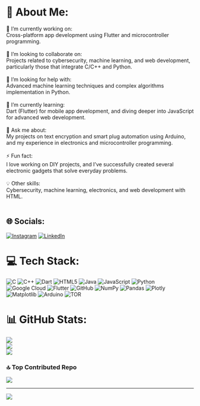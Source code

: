 # 💫 About Me:
🎯 I’m currently working on:<br>Cross-platform app development using Flutter and microcontroller programming.<br><br>🤝 I’m looking to collaborate on:<br>Projects related to cybersecurity, machine learning, and web development, particularly those that integrate C/C++ and Python.<br><br>🧠 I’m looking for help with:<br>Advanced machine learning techniques and complex algorithms implementation in Python.<br><br>🌱 I’m currently learning:<br>Dart (Flutter) for mobile app development, and diving deeper into JavaScript for advanced web development.<br><br>💬 Ask me about:<br>My projects on text encryption and smart plug automation using Arduino, and my experience in electronics and microcontroller programming.<br><br>⚡ Fun fact:<br>I love working on DIY projects, and I’ve successfully created several electronic gadgets that solve everyday problems.<br><br>💡 Other skills:<br>Cybersecurity, machine learning, electronics, and web development with HTML.<br><br>


## 🌐 Socials:
[![Instagram](https://img.shields.io/badge/Instagram-%23E4405F.svg?logo=Instagram&logoColor=white)](https://instagram.com/indifferent_engineer) [![LinkedIn](https://img.shields.io/badge/LinkedIn-%230077B5.svg?logo=linkedin&logoColor=white)](https://www.linkedin.com/in/sahil-verma-321606258) 

# 💻 Tech Stack:
![C](https://img.shields.io/badge/c-%2300599C.svg?style=for-the-badge&logo=c&logoColor=white) ![C++](https://img.shields.io/badge/c++-%2300599C.svg?style=for-the-badge&logo=c%2B%2B&logoColor=white) ![Dart](https://img.shields.io/badge/dart-%230175C2.svg?style=for-the-badge&logo=dart&logoColor=white) ![HTML5](https://img.shields.io/badge/html5-%23E34F26.svg?style=for-the-badge&logo=html5&logoColor=white) ![Java](https://img.shields.io/badge/java-%23ED8B00.svg?style=for-the-badge&logo=openjdk&logoColor=white) ![JavaScript](https://img.shields.io/badge/javascript-%23323330.svg?style=for-the-badge&logo=javascript&logoColor=%23F7DF1E) ![Python](https://img.shields.io/badge/python-3670A0?style=for-the-badge&logo=python&logoColor=ffdd54) ![Google Cloud](https://img.shields.io/badge/GoogleCloud-%234285F4.svg?style=for-the-badge&logo=google-cloud&logoColor=white) ![Flutter](https://img.shields.io/badge/Flutter-%2302569B.svg?style=for-the-badge&logo=Flutter&logoColor=white) ![GitHub](https://img.shields.io/badge/github-%23121011.svg?style=for-the-badge&logo=github&logoColor=white) ![NumPy](https://img.shields.io/badge/numpy-%23013243.svg?style=for-the-badge&logo=numpy&logoColor=white) ![Pandas](https://img.shields.io/badge/pandas-%23150458.svg?style=for-the-badge&logo=pandas&logoColor=white) ![Plotly](https://img.shields.io/badge/Plotly-%233F4F75.svg?style=for-the-badge&logo=plotly&logoColor=white) ![Matplotlib](https://img.shields.io/badge/Matplotlib-%23ffffff.svg?style=for-the-badge&logo=Matplotlib&logoColor=black) ![Arduino](https://img.shields.io/badge/-Arduino-00979D?style=for-the-badge&logo=Arduino&logoColor=white) ![TOR](https://img.shields.io/badge/tor-%237E4798.svg?style=for-the-badge&logo=tor-project&logoColor=white)
# 📊 GitHub Stats:
![](https://github-readme-stats.vercel.app/api?username=IndifferentEngineer&theme=dark&hide_border=false&include_all_commits=false&count_private=false)<br/>
![](https://github-readme-streak-stats.herokuapp.com/?user=IndifferentEngineer&theme=dark&hide_border=false)<br/>
![](https://github-readme-stats.vercel.app/api/top-langs/?username=IndifferentEngineer&theme=dark&hide_border=false&include_all_commits=false&count_private=false&layout=compact)

### 🔝 Top Contributed Repo
![](https://github-contributor-stats.vercel.app/api?username=IndifferentEngineer&limit=5&theme=dark&combine_all_yearly_contributions=true)

---
[![](https://visitcount.itsvg.in/api?id=IndifferentEngineer&icon=0&color=0)](https://visitcount.itsvg.in)

<!-- Proudly created with GPRM ( https://gprm.itsvg.in ) -->
